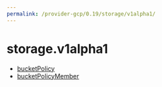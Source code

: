 ```yaml
---
permalink: /provider-gcp/0.19/storage/v1alpha1/
---
```


# storage.v1alpha1



* [bucketPolicy](bucketPolicy.md)
* [bucketPolicyMember](bucketPolicyMember.md)